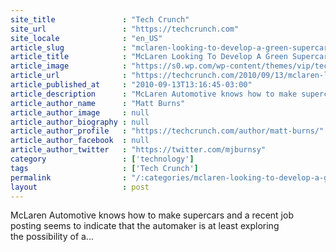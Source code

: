 ```yaml
---
site_title               : "Tech Crunch"
site_url                 : "https://techcrunch.com"
site_locale              : "en_US"
article_slug             : "mclaren-looking-to-develop-a-green-supercar"
article_title            : "McLaren Looking To Develop A Green Supercar?"
article_image            : "https://s0.wp.com/wp-content/themes/vip/techcrunch-2013/assets/images/techcrunch.opengraph.default.png"
article_url              : "https://techcrunch.com/2010/09/13/mclaren-looking-to-develop-a-green-supercar/"
article_published_at     : "2010-09-13T13:16:45-03:00"
article_description      : "McLaren Automotive knows how to make supercars and a recent job posting seems to indicate that the automaker is at least exploring the possibility of a..."
article_author_name      : "Matt Burns"
article_author_image     : null
article_author_biography : null
article_author_profile   : "https://techcrunch.com/author/matt-burns/"
article_author_facebook  : null
article_author_twitter   : "https://twitter.com/mjburnsy"
category                 : ['technology']
tags                     : ['Tech Crunch']
permalink                : "/:categories/mclaren-looking-to-develop-a-green-supercar/"
layout                   : post
---
```


McLaren Automotive knows how to make supercars and a recent job posting seems to indicate that the automaker is at least exploring the possibility of a...
